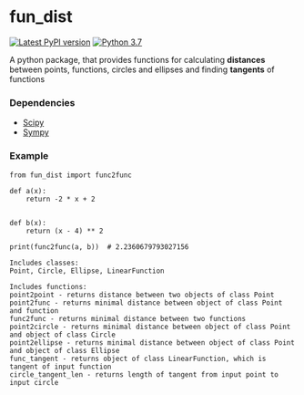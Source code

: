 # fun_dist

[![Latest PyPI version](https://img.shields.io/pypi/v/fun-dist.svg)](https://pypi.org/project/fun-dist/0.0.1b0/)
[![Python 3.7](https://img.shields.io/badge/python-3.7-blue.svg)](https://www.python.org/downloads/release/python-370/)

A python package, that provides functions for calculating **distances** between points, functions, circles and ellipses and finding **tangents** of functions


### Dependencies
* [Scipy](https://github.com/scipy/scipy)
* [Sympy](https://github.com/sympy/sympy)

### Example
```
from fun_dist import func2func

def a(x):
    return -2 * x + 2


def b(x):
    return (x - 4) ** 2

print(func2func(a, b))  # 2.2360679793027156
```

```
Includes classes:
Point, Circle, Ellipse, LinearFunction

Includes functions: 
point2point - returns distance between two objects of class Point
point2func - returns minimal distance between object of class Point and function
func2func - returns minimal distance between two functions
point2circle - returns minimal distance between object of class Point and object of class Circle
point2ellipse - returns minimal distance between object of class Point and object of class Ellipse
func_tangent - returns object of class LinearFunction, which is tangent of input function
circle_tangent_len - returns length of tangent from input point to input circle
```